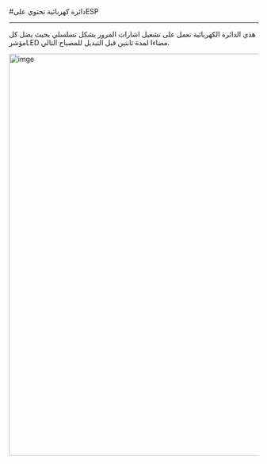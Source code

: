 #دائرة كهربائية تحتوي علىESP 


************

هذي الدائرة الكهربائية تعمل على تشغيل اشارات المرور بشكل تسلسلي بحيث يضل كل مؤشرLED مضاءا لمدة ثانتين قبل التبديل للمصباح التالي.



<img width="811" alt="imge" src="https://github.com/user-attachments/assets/b5a240d9-8114-4c2b-a1f9-f272ed610fc4">

